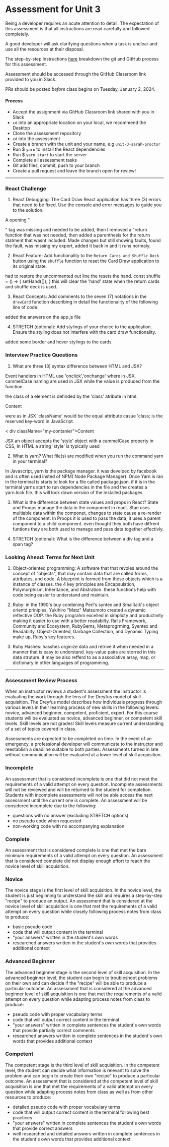 # Assessment for Unit 3

Being a developer requires an acute attention to detail. The expectation of this assessment is that all instructions are read carefully and followed completely.

A good developer will ask clarifying questions when a task is unclear and use all the resources at their disposal.

The step-by-step instructions [here](https://github.com/LEARNAcademy/Syllabus/blob/main/github/assessments.md) breakdown the git and GitHub process for this assessment.

Assessment should be accessed through the GitHub Classroom link provided to you in Slack.

PRs should be posted _before_ class begins on Tuesday, January 2, 2024.

#### Process

- Accept the assignment via GitHub Classroom link shared with you in Slack
- `cd` into an appropriate location on your local, we recommend the Desktop
- Clone the assessment repository
- `cd` into the assessment
- Create a branch with the unit and your name, e.g `unit-3-sarah-proctor`
- Run $ `yarn` to install the React dependencies
- Run $ `yarn start` to start the server
- Complete all assessment tasks
- Git add files, commit, push to your branch
- Create a pull request and leave the branch open for review!

---

### React Challenge

1. React Debugging: The Card Draw React application has three (3) errors that need to be fixed.
 Use the console and error messages to guide you to the solution.
 
  A opening "<div>" tag was missing and needed to be added, then I removed a "return function that was not needed, then added a parenthesis for the return statment that wasnt included. Made changes but still showing faults, found the fault, was missing my export, added it back in and it runs normaly.

2. React Feature: Add functionality to the `Return Cards and Shuffle Deck` button using the `shuffle` function to reset the Card Draw application to its original state.

had to restore the uncommented out line the resets the hand. 
const shuffle = () => {
    setHand([]);
}
this will clear the 'hand' state when the return cards and shuffle deck is used.


3. React Concepts: Add comments to the seven (7) notations in the `drawCard` function describing in detail the functionality of the following line of code.

added the answers on the app.js file



4. STRETCH (optional): Add stylings of your choice to the application. Ensure the styling does not interfere with the card draw functionality. 

added some border and hover stylings to the cards

### Interview Practice Questions

1. What are three (3) syntax difference between HTML and JSX?

 Event handlers in HTML use 'onclick','onchange' where in JSX, cammelCase naming are used in JSX while the value is produced from the function.

 the class of a element is definded by the 'class' atribute in html.
 <div class="my-contanier">Content</div>

were as in JSX 'className' would be the equal attribute casue 'class; is the reserved key-word in JavaScript.

< div className="my-contanier">Content</div>

JSX an object accepts the 'style' object with a cammelCase property in CSS, 
In HTML a string 'style' is typically used 

2. What is yarn? What file(s) are modified when you run the command yarn in your terminal?

In Javascript, yarn is the package manager. it was develped by facebook and is often used insted of NPM( Node Package Manager). Once Yarn is ran in the terminal is starts to look for a file called package.json. if it is in the terminal yarns start to run dependencies in the file and the creates a yarn.lock file. this will lock down version of the installed packages

3. What is the difference between state values and props in React?  State and  Proops manage the data in the componnet in react. Stae uses multiable data within the componet, changes to state cause a re-render of the component. In Proops it is  used to pass the data, it uses a parent component to a child component. even thought they both have diffrent funtions they are both used to manage and pass data together effectivly.

4. STRETCH (optional): What is the difference between a div tag and a span tag?

### Looking Ahead: Terms for Next Unit

1. Object-oriented programming: A software that that revoles around the concept of "objects", that may contain data that are called forms, attributes, and code. A blueprint is formed from these objects which is a instance of classes. the 4 key principles are Encapsulation, Polymorphism, Inheritance, and Abstration. these functions help with code being easier to understand and maintain.

2. Ruby: in the 1990's buy combining  Perl's syntex and Smalltalk's object orientd priniples, Yukihiro "Matz" Matsumoto created a dynamic reflective OOP. the Ruby prograhm excelled in simplicty and productivity making it easier to use with a better readabilty. Rails Framework, Community and Ecosystem, RubyGems, Metaprogrming, Syentex and Readabilty, Object-Oriented, Garbage Collection, and Dynamic Typing make up, Ruby's key features.

3. Ruby Hashes: hasshes orginize data and retrive it when needed in a manner that is easy to understand. key-value pairs are storred in this data struture. it may be also refferd to as a associative array, map, or dictionary in other languages of programming.

---

### Assessment Review Process

When an instructor reviews a student's assessment the instructor is evaluating the work through the lens of the Dreyfus model of skill acquisition. The Dreyfus model describes how individuals progress through various levels in their learning process of new skills in the following levels: novice, advanced beginner, competent, proficient, expert. For this course students will be evaluated as novice, advanced beginner, or competent skill levels. Skill levels are not grades! Skill levels measure current understanding of a set of topics covered in class.

Assessments are expected to be completed on time. In the event of an emergency, a professional developer will communicate to the instructor and reestablish a deadline suitable to both parties. Assessments turned in late without communication will be evaluated at a lower level of skill acquisition.

### Incomplete

An assessment that is considered incomplete is one that did not meet the requirements of a valid attempt on every question. Incomplete assessments will not be reviewed and will be returned to the student for completion. Students with incomplete assessments will not be able access the next assessment until the current one is complete. An assessment will be considered incomplete due to the following:

- questions with no answer (excluding STRETCH options)
- no pseudo code when requested
- non-working code with no accompanying explanation

### Complete

An assessment that is considered complete is one that met the bare minimum requirements of a valid attempt on every question. An assessment that is considered complete did not display enough effort to reach the novice level of skill acquisition.

### Novice

The novice stage is the first level of skill acquisition. In the novice level, the student is just beginning to understand the skill and requires a step-by-step "recipe" to produce an output. An assessment that is considered at the novice level of skill acquisition is one that met the requirements of a valid attempt on every question while closely following process notes from class to produce:

- basic pseudo code
- code that will output content in the terminal
- "your answers" written in the student's own words
- researched answers written in the student's own words that provides additional context

### Advanced Beginner

The advanced beginner stage is the second level of skill acquisition. In the advanced beginner level, the student can begin to troubleshoot problems on their own and can decide if the "recipe" will be able to produce a particular outcome. An assessment that is considered at the advanced beginner level of skill acquisition is one that met the requirements of a valid attempt on every question while adapting process notes from class to produce:

- pseudo code with proper vocabulary terms
- code that will output correct content in the terminal
- "your answers" written in complete sentences the student's own words that provide partially correct comments
- researched answers written in complete sentences in the student's own words that provides additional context

### Competent

The competent stage is the third level of skill acquisition. In the competent level, the student can decide what information is relevant to solve the problem and can begin to create their own "recipe" to produce a particular outcome. An assessment that is considered at the competent level of skill acquisition is one that met the requirements of a valid attempt on every question while adapting process notes from class as well as from other resources to produce:

- detailed pseudo code with proper vocabulary terms
- code that will output correct content in the terminal following best practices
- "your answers" written in complete sentences the student's own words that provide correct answers
- well researched and detailed answers written in complete sentences in the student's own words that provides additional context
